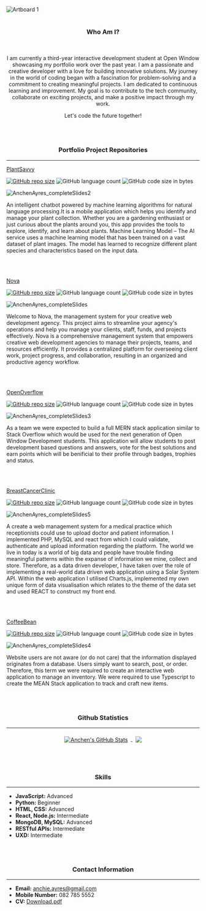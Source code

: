 ![Artboard 1](https://github.com/anchenayres/anchenAyres/assets/91013859/aba0a962-ff1f-4f65-a0c8-ec2f1eea5375)
<br></br>
<div align="center">
  
### Who Am I?
<br></br>
I am currently a third-year interactive development student at Open Window showcasing my portfolio work over the past year. I am a passionate and creative developer with a love for building innovative solutions. My journey in the world of coding began with a fascination for problem-solving and a commitment to creating meaningful projects. I am dedicated to continuous learning and improvement. My goal is to contribute to the tech community, collaborate on exciting projects, and make a positive impact through my work.

Let's code the future together!

</div>

<br></br>

<div align="center">
  
### Portfolio Project Repositories
---
</div>

[PlantSavvy](https://github.com/anchenayres/PlantSavvy.git)
 
[![GitHub repo size](https://img.shields.io/github/repo-size/anchenayres/PlantSavvy)](https://github.com/anchenayres/PlantSavvy)
![GitHub language count](https://img.shields.io/github/languages/count/anchenayres/PlantSavvy)
![GitHub code size in bytes](https://img.shields.io/github/languages/code-size/anchenayres/PlantSavvy)

 ![AnchenAyres_completeSlides2](https://github.com/anchenayres/anchenAyres/assets/91013859/ca17125f-8f45-47d2-bf0a-991a66b6ae58)
 
An intelligent chatbot powered by machine learning algorithms for natural language processing.It is a mobile application which helps you identify and manage your plant collection. Whether you are a gardening enthusiast or just curious about the plants around you, this app provides the tools to explore, identify, and learn about plants. Machine Learning Model – The AI service uses a machine learning model that has been trained on a vast dataset of plant images. The model has learned to recognize different plant species and characteristics based on the input data.

<br></br>

[Nova](https://github.com/xviovx/Nova.git)

[![GitHub repo size](https://img.shields.io/github/repo-size/xviovx/Nova)](https://github.com/xviovx/Nova)
![GitHub language count](https://img.shields.io/github/languages/count/xviovx/Nova)
![GitHub code size in bytes](https://img.shields.io/github/languages/code-size/xviovx/Nova)

![AnchenAyres_completeSlides](https://github.com/anchenayres/anchenAyres/assets/91013859/3d57157f-da54-47fb-a7b6-f05292bed7eb)

Welcome to Nova, the management system for your creative web development agency. This project aims to streamline your agency's operations and help you manage your clients, staff, funds, and projects effectively. Nova is a comprehensive management system that empowers creative web development agencies to manage their projects, teams, and resources efficiently. It provides a centralized platform for overseeing client work, project progress, and collaboration, resulting in an organized and productive agency workflow.

<br></br>

[OpenOverflow](https://github.com/LeandervanAarde26/openwindowoverflow.git)

[![GitHub repo size](https://img.shields.io/github/repo-size/anchenayres/termOneProject)](https://github.com/LeandervanAarde26/openwindowoverflow)
![GitHub language count](https://img.shields.io/github/languages/count/LeandervanAarde26/openwindowoverflow)
![GitHub code size in bytes](https://img.shields.io/github/languages/code-size/LeandervanAarde26/openwindowoverflow)

![AnchenAyres_completeSlides3](https://github.com/anchenayres/anchenAyres/assets/91013859/9172a7b1-2a90-4812-9062-1195046ad788)

As a team we were expected to build a full MERN stack application similar to Stack Overflow which would be used for the next generation of Open Window Development students. This application will allow students to post development based questions and answers, vote for the best solutions and earn points which will be benificial to their profile through badges, trophies and status.

<br></br>

[BreastCancerClinic](https://github.com/anchenayres/medical_term2.git)

[![GitHub repo size](https://img.shields.io/github/repo-size/anchenayres/termOneProject)](https://github.com/anchenayres/medical_term2.git)
![GitHub language count](https://img.shields.io/github/languages/count/anchenayres/medical_term2)
![GitHub code size in bytes](https://img.shields.io/github/languages/code-size/anchenayres/medical_term2)

![AnchenAyres_completeSlides5](https://github.com/anchenayres/anchenAyres/assets/91013859/a62524c4-7af5-4e96-b3f9-99d9200f0754)

A create a web management system for a medical practice which receptionists could use to upload doctor and patient information. I implemented PHP, MySQL and react from which I could validate, authenticate and upload information regarding the platform. The world we live in today is a world of big data and people have trouble finding meaningful patterns within the expanse of information we mine, collect and store. Therefore, as a data driven developer, I have taken over the role of implementing a real-world data driven web application using a Solar System API. Within the web application I utilised Charts.js, implemented my own unique form of data visualisation which relates to the theme of the data set and used REACT to construct my front end.

<br></br>

[CoffeeBean](https://github.com/anchenayres/termOneProject.git)
 
[![GitHub repo size](https://img.shields.io/github/repo-size/anchenayres/termOneProject)](https://github.com/anchenayres/termOneProject)
![GitHub language count](https://img.shields.io/github/languages/count/anchenayres/termOneProject)
![GitHub code size in bytes](https://img.shields.io/github/languages/code-size/anchenayres/termOneProject)

![AnchenAyres_completeSlides4](https://github.com/anchenayres/anchenAyres/assets/91013859/0164f060-5a5d-4d8b-830f-c72ef1b01ff8)

Website users are not aware (or do not care) that the information displayed originates from a database. Users simply want to search, post, or order. Therefore, this term we were required to create an interactive web application to manage an inventory. We were required to use Typescript to create the MEAN Stack application to track and craft new items.




<br></br>

<div align="center">

### Github Statistics

---

<a href="https://github.com/anchenayres">
  <img align="center" style="margin:0.5rem" src="https://github-readme-stats.vercel.app/api?username=anchenayres&show_icons=true&line_height=27&count_private=true&title_color=b3b7e4&text_color=f4829c&icon_color=b3b7e4&bg_color=ffffff" alt="Anchen's GitHub Stats" />
</a>

<a href="https://github.com/anchenayres">
  <img align="center" style="margin:0.5rem" src="https://github-readme-stats.vercel.app/api/top-langs/?username=anchenayres&hide=html,css&title_color=b3b7e4&text_color=b3b7e4&icon_color=f6a474&bg_color=ffffff" />
</a>




  <br></br>
  
### Skills

---

</div>

- **JavaScript:** Advanced
- **Python:** Beginner
- **HTML, CSS:** Advanced
- **React, Node.js:** Intermediate
- **MongoDB, MySQL:** Advanced
- **RESTful APIs:** Intermediate
- **UXD:** Intermediate

 <br></br>

<div align="center">
  
### Contact Information

--- 

</div>

- **Email:** anchie.ayres@gmail.com
- **Mobile Number:** 082 785 5552
- **CV:** [Download.pdf](https://github.com/anchenayres/anchenAyres/files/13606562/Download.pdf)

<!--
**anchenayres/anchenAyres** is a ✨ _special_ ✨ repository because its `README.md` (this file) appears on your GitHub profile.

Here are some ideas to get you started:

- 🔭 I’m currently working on ...
- 🌱 I’m currently learning ...
- 👯 I’m looking to collaborate on ...
- 🤔 I’m looking for help with ...
- 💬 Ask me about ...
- 📫 How to reach me: ...
- 😄 Pronouns: ...
- ⚡ Fun fact: ...
-->

